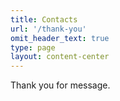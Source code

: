 ```yaml
---
title: Contacts
url: '/thank-you'
omit_header_text: true
type: page
layout: content-center
---
```


Thank you for message.
